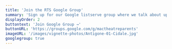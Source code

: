 ```yaml
---
title: 'Join the RTS Google Group'
summary: 'Sign up for our Google listserve group where we talk about upcoming volunteer opportunities to support the Theatre Department and our thespians. You do not have to have a gmail address to participate.'
displayOrder: 2
buttontext: 'Join Google Group →'
buttonURL: 'https://groups.google.com/g/mactheatreparents'
imageURL: '/images/vignette-photos/Antigone-01-Cidale.jpg'
googlegroup: true
---
```

